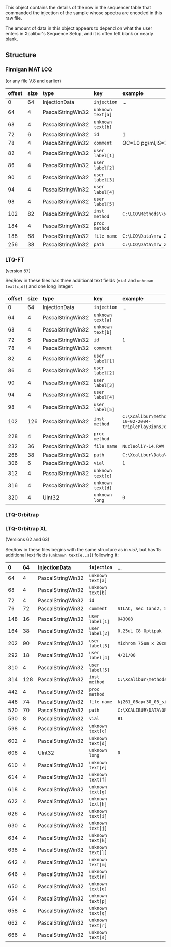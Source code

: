This object contains the details of the row in the sequencer table that commanded the injection of the sample whose spectra are encoded in this raw file.

The amount of data in this object appears to depend on what the user enters in Xcalibur's Sequence Setup, and it is often left blank or nearly blank.

## Structure ##

### Finnigan MAT LCQ ###

(or any file V.8 and earlier)

| offset | size | type | key | example |
|:-------|:-----|:-----|:----|:--------|
| 0      | 64   | InjectionData | `injection` | ...     |
| 64     | 4    | PascalStringWin32 | `unknown text[a]` |         |
| 68     | 4    | PascalStringWin32 | `unknown text[b]` |         |
| 72     | 6    | PascalStringWin32 | `id` | 1       |
| 78     | 4    | PascalStringWin32 | `comment` | QC=10 pg/ml,IS=100 pg/ml |
| 82     | 4    | PascalStringWin32 | `user label[1]` |         |
| 86     | 4    | PascalStringWin32 | `user label[2]` |         |
| 90     | 4    | PascalStringWin32 | `user label[3]` |         |
| 94     | 4    | PascalStringWin32 | `user label[4]` |         |
| 98     | 4    | PascalStringWin32 | `user label[5]` |         |
| 102    | 82   | PascalStringWin32 | `inst method` | `C:\LCQ\Methods\\x007417_49srm_1050_open` |
| 184    | 4    | PascalStringWin32 | `proc method` |         |
| 188    | 68   | PascalStringWin32 | `file name` | `C:\LCQ\Data\mrw_27417\Sat_0504_WD1\27417_Sat_0504WD1_Plas_22.RAW` |
| 256    | 38   | PascalStringWin32 | `path` | `C:\LCQ\Data\mrw_27417\Sat_0504_WD1` |

<div></div>

### LTQ-FT ###

(version 57)

SeqRow in these files has three additional text fields (`vial` and `unknown text[c,d]`) and one long integer:

| offset | size | type | key | example |
|:-------|:-----|:-----|:----|:--------|
| 0      | 64   | InjectionData | `injection` | ...     |
| 64     | 4    | PascalStringWin32 | `unknown text[a]` |         |
| 68     | 4    | PascalStringWin32 | `unknown text[b]` |         |
| 72     | 6    | PascalStringWin32 | `id` | `1`     |
| 78     | 4    | PascalStringWin32 | `comment` |         |
| 82     | 4    | PascalStringWin32 | `user label[1]` |         |
| 86     | 4    | PascalStringWin32 | `user label[2]` |         |
| 90     | 4    | PascalStringWin32 | `user label[3]` |         |
| 94     | 4    | PascalStringWin32 | `user label[4]` |         |
| 98     | 4    | PascalStringWin32 | `user label[5]` |         |
| 102    | 126  | PascalStringWin32 | `inst method` | `C:\Xcalibur\methods\90min-10-02-2004-triplePlay3ionsJens.meth` |
| 228    | 4    | PascalStringWin32 | `proc method` |         |
| 232    | 36   | PascalStringWin32 | `file name` | `NucleoliY-14.RAW` |
| 268    | 38   | PascalStringWin32 | `path` | `C:\Xcalibur\Data\` |
| 306    | 6    | PascalStringWin32 | `vial` | `1`     |
| 312    | 4    | PascalStringWin32 | `unknown text[c]` |         |
| 316    | 4    | PascalStringWin32 | `unknown text[d]` |         |
| 320    | 4    | UInt32 | `unknown long` | `0`     |

<div></div>

### LTQ-Orbitrap ###
### LTQ-Orbitrap XL ###

(Versions 62 and 63)

SeqRow in these files begins with the same structure as in v.57, but has 15 additional text fields (`unknown text[e..s]`) following it:

| 0 | 64 | InjectionData | `injection` | ... |
|:--|:---|:--------------|:------------|:----|
| 64 | 4  | PascalStringWin32 | `unknown text[a]` |     |
| 68 | 4  | PascalStringWin32 | `unknown text[b]` |     |
| 72 | 4  | PascalStringWin32 | `id`        |     |
| 76 | 72 | PascalStringWin32 | `comment`   | `SILAC, Sec 1and2, 5 uL inj fr 50uL` |
| 148 | 16 | PascalStringWin32 | `user label[1]` | `043008` |
| 164 | 38 | PascalStringWin32 | `user label[2]` | `0.25uL C8 Optipak` |
| 202 | 90 | PascalStringWin32 | `user label[3]` | `Michrom 75um x 20cm C18aq 5u/200A spray tip` |
| 292 | 18 | PascalStringWin32 | `user label[4]` | `4/21/08` |
| 310 | 4  | PascalStringWin32 | `user label[5]` |     |
| 314 | 128 | PascalStringWin32 | `inst method` | `C:\Xcalibur\methods\orbi261_eksi2d_top5_1e6_20_nolm_90min.meth` |
| 442 | 4  | PascalStringWin32 | `proc method` |     |
| 446 | 74 | PascalStringWin32 | `file name` | `kj261_08apr30_05_silac_sec1and2.RAW` |
| 520 | 70 | PascalStringWin32 | `path`      | `C:\XCALIBUR\DATA\ORBI261_APR2008\` |
| 590 | 8  | PascalStringWin32 | `vial`      | `B1` |
| 598 | 4  | PascalStringWin32 | `unknown text[c]` |     |
| 602 | 4  | PascalStringWin32 | `unknown text[d]` |     |
| 606 | 4  | UInt32        | `unknown long` | `0` |
| 610 | 4  | PascalStringWin32 | `unknown text[e]` |     |
| 614 | 4  | PascalStringWin32 | `unknown text[f]` |     |
| 618 | 4  | PascalStringWin32 | `unknown text[g]` |     |
| 622 | 4  | PascalStringWin32 | `unknown text[h]` |     |
| 626 | 4  | PascalStringWin32 | `unknown text[i]` |     |
| 630 | 4  | PascalStringWin32 | `unknown text[j]` |     |
| 634 | 4  | PascalStringWin32 | `unknown text[k]` |     |
| 638 | 4  | PascalStringWin32 | `unknown text[l]` |     |
| 642 | 4  | PascalStringWin32 | `unknown text[m]` |     |
| 646 | 4  | PascalStringWin32 | `unknown text[n]` |     |
| 650 | 4  | PascalStringWin32 | `unknown text[o]` |     |
| 654 | 4  | PascalStringWin32 | `unknown text[p]` |     |
| 658 | 4  | PascalStringWin32 | `unknown text[q]` |     |
| 662 | 4  | PascalStringWin32 | `unknown text[r]` |     |
| 666 | 4  | PascalStringWin32 | `unknown text[s]` |     |